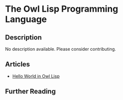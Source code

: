# The Owl Lisp Programming Language

## Description

No description available. Please consider contributing.

## Articles

- [Hello World in Owl Lisp](https://sampleprograms.io/projects/hello-world/owl-lisp)

## Further Reading